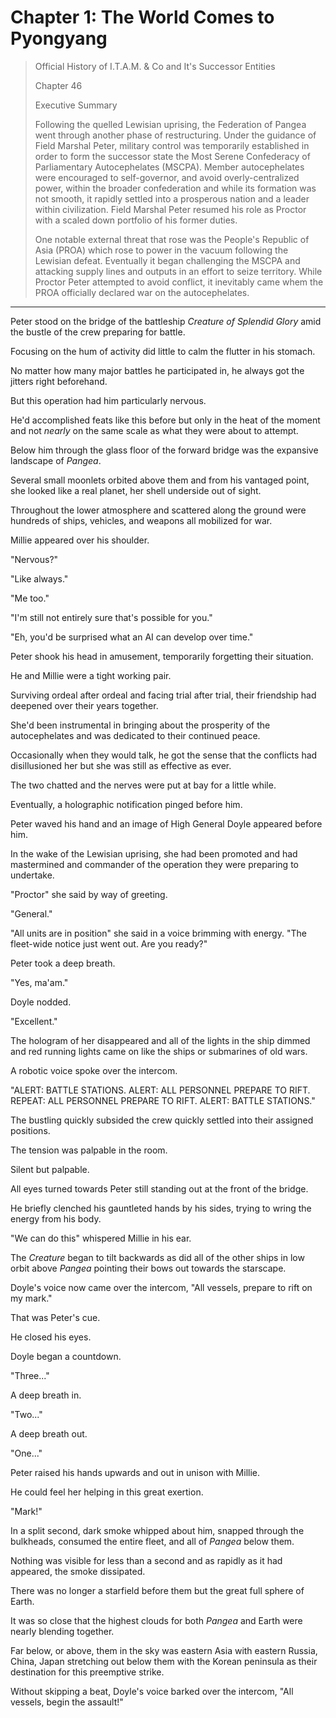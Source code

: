 # Chapter 1: The World Comes to Pyongyang

> Official History of I.T.A.M. & Co and It's Successor Entities  
>  
> Chapter 46  
>  
> Executive Summary  
>  
> Following the quelled Lewisian uprising, the Federation of Pangea went through another phase of restructuring. Under the guidance of Field Marshal Peter, military control was temporarily established in order to form the successor state the Most Serene Confederacy of Parliamentary Autocephelates (MSCPA). Member autocephelates were encouraged to self-governor, and avoid overly-centralized power, within the broader confederation and while its formation was not smooth, it rapidly settled into a prosperous nation and a leader within civilization. Field Marshal Peter resumed his role as Proctor with a scaled down portfolio of his former duties.  
>  
> One notable external threat that rose was the People's Republic of Asia (PROA) which rose to power in the vacuum following the Lewisian defeat. Eventually it began challenging the MSCPA and attacking supply lines and outputs in an effort to seize territory. While Proctor Peter attempted to avoid conflict, it inevitably came whem the PROA officially declared war on the autocephelates.   

---

Peter stood on the bridge of the battleship _Creature of Splendid Glory_ amid the bustle of the crew preparing for battle.

Focusing on the hum of activity did little to calm the flutter in his stomach.

No matter how many major battles he participated in, he always got the jitters right beforehand.

But this operation had him particularly nervous.

He'd accomplished feats like this before but only in the heat of the moment and not _nearly_ on the same scale as what they were about to attempt.

Below him through the glass floor of the forward bridge was the expansive landscape of _Pangea_.

Several small moonlets orbited above them and from his vantaged point, she looked like a real planet, her shell underside out of sight.

Throughout the lower atmosphere and scattered along the ground were hundreds of ships, vehicles, and weapons all mobilized for war.

Millie appeared over his shoulder.

"Nervous?"

"Like always."

"Me too."

"I'm still not entirely sure that's possible for you."

"Eh, you'd be surprised what an AI can develop over time."

Peter shook his head in amusement, temporarily forgetting their situation.

He and Millie were a tight working pair.

Surviving ordeal after ordeal and facing trial after trial, their friendship had deepened over their years together.

She'd been instrumental in bringing about the prosperity of the autocephelates and was dedicated to their continued peace.

Occasionally when they would talk, he got the sense that the conflicts had disillusioned her but she was still as effective as ever.

The two chatted and the nerves were put at bay for a little while.

Eventually, a holographic notification pinged before him.

Peter waved his hand and an image of High General Doyle appeared before him.

In the wake of the Lewisian uprising, she had been promoted and had mastermined and commander of the operation they were preparing to undertake.

"Proctor" she said by way of greeting.

"General."

"All units are in position" she said in a voice brimming with energy. "The fleet-wide notice just went out. Are you ready?"

Peter took a deep breath.

"Yes, ma'am."

Doyle nodded.

"Excellent."

The hologram of her disappeared and all of the lights in the ship dimmed and red running lights came on like the ships or submarines of old wars.

A robotic voice spoke over the intercom.

"ALERT: BATTLE STATIONS. ALERT: ALL PERSONNEL PREPARE TO RIFT. REPEAT: ALL PERSONNEL PREPARE TO RIFT. ALERT: BATTLE STATIONS."

The bustling quickly subsided the crew quickly settled into their assigned positions.

The tension was palpable in the room.

Silent but palpable.

All eyes turned towards Peter still standing out at the front of the bridge.

He briefly clenched his gauntleted hands by his sides, trying to wring the energy from his body.

"We can do this" whispered Millie in his ear.

The _Creature_ began to tilt backwards as did all of the other ships in low orbit above _Pangea_ pointing their bows out towards the starscape.

Doyle's voice now came over the intercom, "All vessels, prepare to rift on my mark."

That was Peter's cue.

He closed his eyes.

Doyle began a countdown.

"Three..."

A deep breath in.

"Two..."

A deep breath out.

"One..."

Peter raised his hands upwards and out in unison with Millie.

He could feel her helping in this great exertion.

"Mark!"

In a split second, dark smoke whipped about him, snapped through the bulkheads, consumed the entire fleet, and all of _Pangea_ below them.

Nothing was visible for less than a second and as rapidly as it had appeared, the smoke dissipated.

There was no longer a starfield before them but the great full sphere of Earth.

It was so close that the highest clouds for both _Pangea_ and Earth were nearly blending together.

Far below, or above, them in the sky was eastern Asia with eastern Russia, China, Japan stretching out below them with the Korean peninsula as their destination for this preemptive strike.

Without skipping a beat, Doyle's voice barked over the intercom, "All vessels, begin the assault!"
